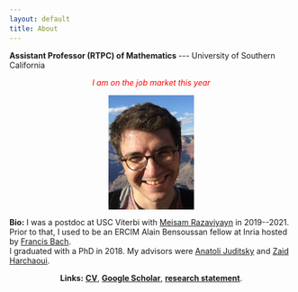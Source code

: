 ```yaml
---
layout: default
title: About
---
```

__Assistant Professor (RTPC) of Mathematics__ --- University of Southern California  
<p align="center">
<span style="color:red; font-style:italic;">
I am on the job market this year  
</span>  
</p>

<p align="center">
<img src="photoGrandCanyon-cropped-stronger.jpg" alt="Getty museum" width="30%" align="center" hspace="20">
</p>
    
__Bio:__ I was a postdoc at USC Viterbi with [Meisam Razaviyayn](https://sites.usc.edu/razaviyayn/research/) in 2019--2021. Prior to that, I used to be an ERCIM Alain Bensoussan fellow at Inria hosted by [Francis Bach](https://www.di.ens.fr/~fbach/).  
I graduated with a PhD in 2018. My advisors were [Anatoli Juditsky](https://ljk.imag.fr/membres/Anatoli.Iouditski/) and [Zaid Harchaoui](http://faculty.washington.edu/zaid/index.html). 
<br />
  
<p align="center">
<b>Links:</b> <a href="assets/dmitrii_ostrovskii_CV.pdf"><b>CV</b></a>, 
<a href="https://scholar.google.fr/citations?user=2IvZJ3cAAAAJ&hl=en"><b>Google Scholar</b></a>,  
<a href="assets/research_statement.pdf"><b>research statement</b></a>.
</p>